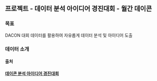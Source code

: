## 프로젝트 - 데이터 분석 아이디어 경진대회 - 월간 데이콘
### 목표
DACON 대회 데이터를 활용하여 자유롭게 데이터 분석 및 아이디어 도출

### 데이터 소개<br>


#### 출처
#### <a href = 'https://dacon.io/competitions/official/236198/overview/description'>데이콘 분석 아이디어 경진대회</a>
